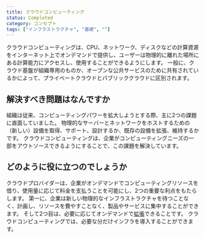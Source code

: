```yaml
---
title: クラウドコンピューティング
status: Completed
category: コンセプト
tags: ["インフラストラクチャ", "基礎", ""]
---
```


クラウドコンピューティングは、CPU、ネットワーク、ディスクなどの計算資源をインターネット上でオンデマンドで提供し、ユーザーは物理的に離れた場所にある計算能力にアクセスし、使用することができるようにします。
一般に、クラウド基盤が組織専用のものか、オープンな公共サービスのために共有されているかによって、プライベートクラウドとパブリッククラウドに区別されます。

## 解決すべき問題はなんですか

組織は従来、コンピューティングパワーを拡大しようとする際、主に2つの課題に直面していました。
物理的なサーバーとネットワークをホストするための（新しい）設備を取得、サポート、設計するか、既存の設備を拡張、維持するかです。
クラウドコンピューティングは、企業がコンピューティングニーズの一部をアウトソースできるようにすることで、この課題を解決しています。

## どのように役に立つのでしょうか

クラウドプロバイダーは、企業がオンデマンドでコンピューティングリソースを借り、使用量に応じて料金を支払うことを可能にし、2つの重要な利点をもたらします。
第一に、企業は新しい物理的なインフラストラクチャを待つことなく、計画し、リソースを費やすことなく、製品やサービスに集中することができます。
そして2つ目は、必要に応じてオンデマンドで[拡張](/ja/scalability/)できることです。
クラウドコンピューティングでは、必要な分だけインフラを導入することができます。
